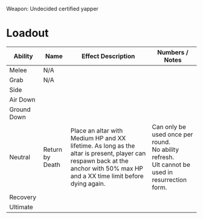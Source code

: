Weapon: Undecided
certified yapper
# Loadout

| Ability     | Name            | Effect Description                                                                                                                                                             | Numbers / Notes                                                                                     |
| ----------- | --------------- | ------------------------------------------------------------------------------------------------------------------------------------------------------------------------------ | --------------------------------------------------------------------------------------------------- |
| Melee       | N/A             |                                                                                                                                                                                |                                                                                                     |
| Grab        | N/A             |                                                                                                                                                                                |                                                                                                     |
|  Side       |                 |                                                                                                                                                                                |                                                                                                     |
| Air Down    |                 |                                                                                                                                                                                |                                                                                                     |
| Ground Down |                 |                                                                                                                                                                                |                                                                                                     |
| Neutral     | Return by Death | Place an altar with Medium HP and XX lifetime.  As long as the altar is present, player can respawn back at the anchor with 50% max HP and a XX time limit before dying again. | Can only be used once per round.<br>No ability refresh.<br>Ult cannot be used in resurrection form. |
| Recovery    |                 |                                                                                                                                                                                |                                                                                                     |
| Ultimate    |                 |                                                                                                                                                                                |                                                                                                     |